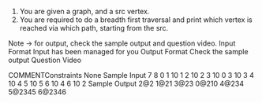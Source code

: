 1. You are given a graph, and a src vertex.
2. You are required to do a breadth first traversal and print which vertex is reached via which path, 
     starting from the src.

Note -> for output, check the sample output and question video.
Input Format
Input has been managed for you
Output Format
Check the sample output
Question Video

  COMMENTConstraints
None
Sample Input
7
8
0 1 10
1 2 10
2 3 10
0 3 10
3 4 10
4 5 10
5 6 10
4 6 10
2
Sample Output
2@2
1@21
3@23
0@210
4@234
5@2345
6@2346
